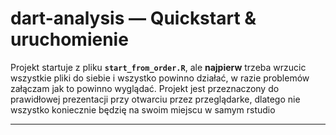 # dart-analysis — Quickstart & uruchomienie

Projekt startuje z pliku **`start_from_order.R`**, ale **najpierw** trzeba wrzucic wszystkie pliki do siebie i wszystko powinno działać, w razie problemów załączam jak to powinno wyglądać. Projekt jest przeznaczony do prawidłowej prezentacji przy otwarciu przez przeglądarke, dlatego nie wszystko koniecznie będzię na swoim miejscu w samym rstudio

---




